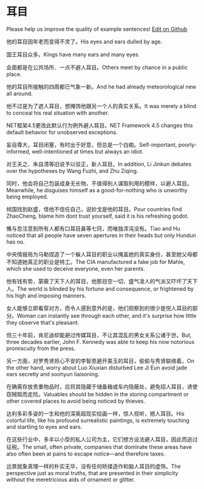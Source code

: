 # 耳目

Please help us improve the quality of example sentences! [Edit on Github](https://github.com/jiyushe/jiyu-example-sentence-source/blob/main/chinese/ermu.md)

<p><span class="chinese">他的耳目因年老而变得不灵了。</span><span class="english">His eyes and ears dulled by age.</span></p>

<p><span class="chinese">国王耳目众多。</span><span class="english">Kings have many ears and many eyes.</span></p>

<p><span class="chinese">会面都是在公共场所．一点不避人耳目。</span><span class="english">Others meet by chance in a public place.</span></p>

<p><span class="chinese">他的耳目所接触的四周都已气象一新。</span><span class="english">And he had already meteorological new all around.</span></p>

<p><span class="chinese">他不过是为了遮人耳目，想掩饰他跟另一个人的真实关系。</span><span class="english">It was merely a blind to conceal his real situation with another.</span></p>

<p><span class="chinese">NET框架4.5更改此默认行为例外避人耳目。</span><span class="english">NET Framework 4.5 changes this default behavior for unobserved exceptions.</span></p>

<p><span class="chinese">妄自尊大，耳目闭塞，有时出于好意，但总是一个白痴。</span><span class="english">Self-important, poorly-informed, well-intentioned at times but always an idiot.</span></p>

<p><span class="chinese">对王夫之、朱自清等旧说予以驳正，新人耳目。</span><span class="english">In addition, Li Jinkun debates over the hypotheses by Wang Fuzhi, and Zhu Ziqing.</span></p>

<p><span class="chinese">同时，他会将自己包装成身无长物，不值得别人谋取利用的模样，以避人耳目。</span><span class="english">Meanwhile, he disguises himself as a good-for-nothing who is unworthy being employed.</span></p>

<p><span class="chinese">倾国找到赵盛，怪他不信任自己，说妙戈是他的耳目。</span><span class="english">Pour countries find ZhaoCheng, blame him dont trust yourself, said it is his refreshing godot.</span></p>

<p><span class="chinese">鯈与忽注意到所有人都有口耳目鼻等七窍，而唯独浑沌没有。</span><span class="english">Tiao and Hu noticed that all people have seven apertures in their heads but only Hundun has no.</span></p>

<p><span class="chinese">中央情报局为马勒捏造了一个躲人耳目的职业以掩盖她的真实身份，甚至她父母都不知道她真正的职业是特工。</span><span class="english">The CIA manufactured a fake job for Mahle, which she used to deceive everyone, even her parents.</span></p>

<p><span class="chinese">他有钱有势，蒙蔽了天下人的耳目，他那目空一切、盛气凌人的气派又吓坏了天下人。</span><span class="english">The world is blinded by his fortune and consequence, or frightened by his high and imposing manners.</span></p>

<p><span class="chinese">女人能够立即看穿对方，而令人感到意外的是，他们观察到的很少是悦人耳目的部分。</span><span class="english">Woman can instantly see through each other, and it's surprise how little they observe that's pleasant.</span></p>

<p><span class="chinese">但三十年前，肯尼迪却能避过传媒耳目，不让其混乱的男女关系公诸于世。</span><span class="english">But, three decades earlier, John F. Kennedy was able to keep his now notorious promiscuity from the press.</span></p>

<p><span class="chinese">另一方面，对罗秀贤担心不安的李智恩避开美玉的耳目，偷偷与秀贤联络着。</span><span class="english">On the other hand, worry about Luo Xiuxian disturbed Lee Ji Eun avoid jade ears secretly and soohyun liaisoning.</span></p>

<p><span class="chinese">在确需存放贵重物品时，应将其隐藏于储备箱或车内隐蔽处，避免招人耳目，诱使窃贼铤而走险。</span><span class="english">Valuables should be hidden in the storing compartment or other covered places to avoid being noticed by thieves.</span></p>

<p><span class="chinese">达利多彩多姿的一生和他的深奥超现实绘画一样，惊人视听，撼人耳目。</span><span class="english">His colorful life, like his profound surrealistic paintings, is extremely touching and startling to eyes and ears.</span></p>

<p><span class="chinese">在这些行业中，多半以小型的私人公司为主，它们想方设法避人耳目，因此而逃过征税。</span><span class="english">The small, often private, companies that dominate these areas have also often been at pains to escape notice—and therefore taxes.</span></p>

<p><span class="chinese">远景就象真理一样的朴实无华，没有任何矫揉造作和脑人耳目的虚饰。</span><span class="english">The perspective just as moral truths, that are presented in their simplicity without the meretricious aids of ornament or glitter.</span></p>

